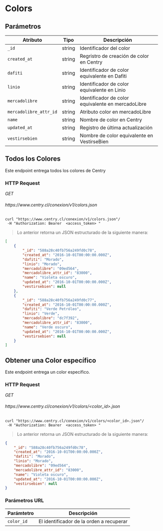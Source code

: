 # Colors

## Parámetros

| Atributo               | Tipo   | Descripción                                        |
| ---------------------- | ------ | -------------------------------------------------- |
| `_id`                  | string | Identificador del color                            |
| `created_at`           | string | Regristro de creación de color en Centry           |
| `dafiti`               | string | Identificador de color equivalente  en Dafiti      |
| `linio`                | string | Identificador de color equivalente en Linio        |
| `mercadolibre`         | string | Identificador de color equivalente en mercadoLibre |
| `mercadolibre_attr_id` | string | Atributo color en mercadoLibre                     |   
| `name`                 | string | Nombre de color en Centry                          |
| `updated_at`           | string | Registro de última actualización                   |
| `vestirsebien`         | string | Nombre de color equivalente en VestirseBien        |

## Todos los Colores

Este endpoint entrega todos los colores de Centry

### HTTP Request

<div class="api-endpoint">
  <div class="endpoint-data">
    <i class="label label-get">GET</i>
    <h6> https://www.centry.cl/conexion/v1/colors.json </h6>
  </div>
</div>

```shell
curl "https://www.centry.cl/conexion/v1/colors.json"/
 -H "Authorization: Bearer  <access_token> "
```

> Lo anterior retorna un JSON estructurado de la siguiente manera:

```json
[
    {
        "_id": "588a28c40fb756a249fd0c78",
        "created_at": "2016-10-01T00:00:00.000Z",
        "dafiti": "Morado",
        "linio": "Morado",
        "mercadolibre": "09ed564",
        "mercadolibre_attr_id": "83000",
        "name": "Violeta oscuro",
        "updated_at": "2016-10-01T00:00:00.000Z",
        "vestirsebien": null
    },
    {
        "_id": "588a28c40fb756a249fd0c77",
        "created_at": "2016-10-01T00:00:00.000Z",
        "dafiti": "Verde Petróleo",
        "linio": "Verde",
        "mercadolibre": "dc7f392",
        "mercadolibre_attr_id": "83000",
        "name": "Verde oscuro",
        "updated_at": "2016-10-01T00:00:00.000Z",
        "vestirsebien": null
    }
]

```

## Obtener una Color específico

Este endpoint entrega un color específico.

### HTTP Request

<div class="api-endpoint">
  <div class="endpoint-data">
    <i class="label label-get">GET</i>
    <h6> https://www.centry.cl/conexion/v1/colors/&lt;color_id&gt;.json </h6>
  </div>
</div>

```shell
curl "https://www.centry.cl/conexion/v1/colors/<color_id>.json"/
 -H "Authorization: Bearer  <access_token> "
```

> Lo anterior retorna un JSON estructurado de la siguiente manera:

```json
{
    "_id": "588a28c40fb756a249fd0c78",
    "created_at": "2016-10-01T00:00:00.000Z",
    "dafiti": "Morado",
    "linio": "Morado",
    "mercadolibre": "09ed564",
    "mercadolibre_attr_id": "83000",
    "name": "Violeta oscuro",
    "updated_at": "2016-10-01T00:00:00.000Z",
    "vestirsebien": null
}
```

### Parámetros URL

Parámtetro | Descripción
---------- | ----------------------------------------
`color_id` | El identificador de la orden a recuperar
